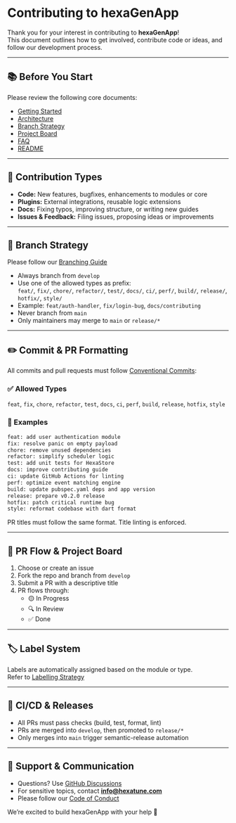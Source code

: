 <!--
SPDX-FileCopyrightText: 2025 hexaTune LLC
SPDX-License-Identifier: MIT
-->

# Contributing to hexaGenApp

Thank you for your interest in contributing to **hexaGenApp**!  
This document outlines how to get involved, contribute code or ideas, and follow our development process.

---

## 📚 Before You Start

Please review the following core documents:

- [Getting Started](https://github.com/hTuneSys/hexaGenApp/blob/main/docs/GETTING_STARTED.md)
- [Architecture](https://github.com/hTuneSys/hexaGenApp/blob/main/docs/ARCHITECTURE.md)
- [Branch Strategy](https://github.com/hTuneSys/hexaGenApp/blob/main/docs/BRANCH_STRATEGY.md)
- [Project Board](https://github.com/hTuneSys/hexaGenApp/blob/main/docs/PROJECT_BOARD.md)
- [FAQ](https://github.com/hTuneSys/hexaGenApp/blob/main/docs/FAQ.md)
- [README](https://github.com/hTuneSys/hexaGenApp#readme)

---

## 🧩 Contribution Types

- **Code:** New features, bugfixes, enhancements to modules or core
- **Plugins:** External integrations, reusable logic extensions
- **Docs:** Fixing typos, improving structure, or writing new guides
- **Issues & Feedback:** Filing issues, proposing ideas or improvements

---

## 🔀 Branch Strategy

Please follow our [Branching Guide](https://github.com/hTuneSys/hexaGenApp/blob/main/docs/BRANCH_STRATEGY.md)

- Always branch from `develop`
- Use one of the allowed types as prefix:  
  `feat/`, `fix/`, `chore/`, `refactor/`, `test/`, `docs/`, `ci/`, `perf/`, `build/`, `release/`, `hotfix/`, `style/`
- Example: `feat/auth-handler`, `fix/login-bug`, `docs/contributing`
- Never branch from `main`
- Only maintainers may merge to `main` or `release/*`

---

## ✏️ Commit & PR Formatting

All commits and pull requests must follow [Conventional Commits](https://www.conventionalcommits.org/):

### ✅ Allowed Types

`feat`, `fix`, `chore`, `refactor`, `test`, `docs`, `ci`, `perf`, `build`, `release`, `hotfix`, `style`

### 📝 Examples

```bash
feat: add user authentication module
fix: resolve panic on empty payload
chore: remove unused dependencies
refactor: simplify scheduler logic
test: add unit tests for HexaStore
docs: improve contributing guide
ci: update GitHub Actions for linting
perf: optimize event matching engine
build: update pubspec.yaml deps and app version
release: prepare v0.2.0 release
hotfix: patch critical runtime bug
style: reformat codebase with dart format
```

PR titles must follow the same format. Title linting is enforced.

---

## 🧪 PR Flow & Project Board

1. Choose or create an issue
2. Fork the repo and branch from `develop`
3. Submit a PR with a descriptive title
4. PR flows through:
   - 🟡 In Progress
   - 🔍 In Review
   - ✅ Done

---

## 🏷 Label System

Labels are automatically assigned based on the module or type.  
Refer to [Labelling Strategy](https://github.com/hTuneSys/hexaGenApp/blob/main/docs/LABELLING_STRATEGY.md)

---

## 🔁 CI/CD & Releases

- All PRs must pass checks (build, test, format, lint)
- PRs are merged into `develop`, then promoted to `release/*`
- Only merges into `main` trigger semantic-release automation

---

## 🙋 Support & Communication

- Questions? Use [GitHub Discussions](https://github.com/hTuneSys/hexaGenApp/discussions)
- For sensitive topics, contact **[info@hexatune.com](mailto:info@hexatune.com)**
- Please follow our [Code of Conduct](https://github.com/hTuneSys/hexaGenApp/blob/main/.github/CODE_OF_CONDUCT.md)

We’re excited to build hexaGenApp with your help 🚀
